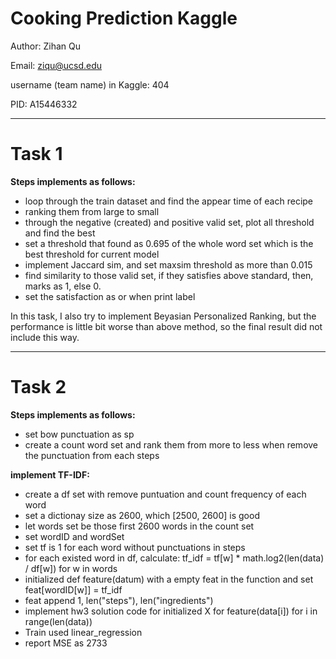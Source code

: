 # Cooking Prediction Kaggle

Author: Zihan Qu

Email: ziqu@ucsd.edu

username (team name) in Kaggle: 404

PID: A15446332

****
# Task 1

**Steps implements as follows:**
- loop through the train dataset and find the appear time of each recipe
- ranking them from large to small
- through the negative (created) and positive valid set, plot all threshold and find the best
- set a threshold that found as 0.695 of the whole word set which is the best threshold for current model
- implement Jaccard sim, and set maxsim threshold as more than 0.015
- find similarity to those valid set, if they satisfies above standard, then, marks as 1, else 0. 
- set the satisfaction as or when print label

In this task, I also try to implement Beyasian Personalized Ranking, 
but the performance is little bit worse than above method, 
so the final result did not include this way. 


****

# Task 2

**Steps implements as follows:**
- set bow punctuation as sp
- create a count word set and rank them from more to less when remove the punctuation from each steps

**implement TF-IDF:**
- create a df set with remove puntuation and count frequency of each word
- set a dictionay size as 2600, which [2500, 2600] is good
- let words set be those first 2600 words in the count set
- set wordID and wordSet
- set tf is 1 for each word without punctuations in steps 
- for each existed word in df, calculate: 
tf_idf = tf[w] * math.log2(len(data) / df[w]) for w in words
- initialized def feature(datum) with a empty feat in the function and set feat[wordID[w]] = tf_idf
- feat append 1, len("steps"), len("ingredients")
- implement hw3 solution code for initialized X for feature(data[i]) for i in range(len(data))
- Train used linear_regression
- report MSE as 2733







